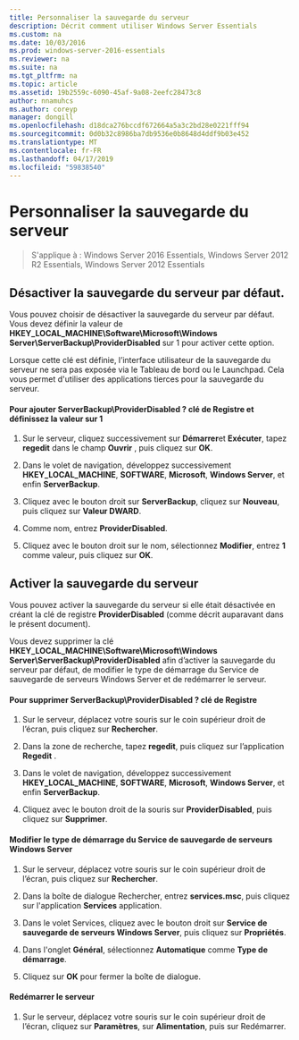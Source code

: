 ```yaml
---
title: Personnaliser la sauvegarde du serveur
description: Décrit comment utiliser Windows Server Essentials
ms.custom: na
ms.date: 10/03/2016
ms.prod: windows-server-2016-essentials
ms.reviewer: na
ms.suite: na
ms.tgt_pltfrm: na
ms.topic: article
ms.assetid: 19b2559c-6090-45af-9a08-2eefc28473c8
author: nnamuhcs
ms.author: coreyp
manager: dongill
ms.openlocfilehash: d18dca276bccdf672664a5a3c2bd28e0221fff94
ms.sourcegitcommit: 0d0b32c8986ba7db9536e0b8648d4ddf9b03e452
ms.translationtype: MT
ms.contentlocale: fr-FR
ms.lasthandoff: 04/17/2019
ms.locfileid: "59838540"
---
```

# <a name="customize-server-backup"></a>Personnaliser la sauvegarde du serveur

>S'applique à : Windows Server 2016 Essentials, Windows Server 2012 R2 Essentials, Windows Server 2012 Essentials

## <a name="turn-off-server-backup-by-default"></a>Désactiver la sauvegarde du serveur par défaut.  
 Vous pouvez choisir de désactiver la sauvegarde du serveur par défaut. Vous devez définir la valeur de **HKEY_LOCAL_MACHINE\Software\Microsoft\Windows Server\ServerBackup\ProviderDisabled** sur 1 pour activer cette option.  
  
 Lorsque cette clé est définie, l’interface utilisateur de la sauvegarde du serveur ne sera pas exposée via le Tableau de bord ou le Launchpad. Cela vous permet d'utiliser des applications tierces pour la sauvegarde du serveur.  
  
#### <a name="to-add-serverbackupproviderdisabled-registry-key-and-set-the-value-to-1"></a>Pour ajouter ServerBackup\ProviderDisabled ? clé de Registre et définissez la valeur sur 1  
  
1.  Sur le serveur, cliquez successivement sur **Démarrer**et **Exécuter**, tapez **regedit** dans le champ **Ouvrir** , puis cliquez sur **OK**.  
  
2.  Dans le volet de navigation, développez successivement **HKEY_LOCAL_MACHINE**, **SOFTWARE**, **Microsoft**, **Windows Server**, et enfin **ServerBackup**.  
  
3.  Cliquez avec le bouton droit sur **ServerBackup**, cliquez sur **Nouveau**, puis cliquez sur **Valeur DWARD**.  
  
4.  Comme nom, entrez **ProviderDisabled**.  
  
5.  Cliquez avec le bouton droit sur le nom, sélectionnez **Modifier**, entrez **1** comme valeur, puis cliquez sur **OK**.  
  
## <a name="turn-on-server-backup"></a>Activer la sauvegarde du serveur  
 Vous pouvez activer la sauvegarde du serveur si elle était désactivée en créant la clé de registre **ProviderDisabled** (comme décrit auparavant dans le présent document).  
  
 Vous devez supprimer la clé **HKEY_LOCAL_MACHINE\Software\Microsoft\Windows Server\ServerBackup\ProviderDisabled** afin d’activer la sauvegarde du serveur par défaut, de modifier le type de démarrage du Service de sauvegarde de serveurs Windows Server et de redémarrer le serveur.  
  
#### <a name="to-delete-serverbackupproviderdisabled-registry-key"></a>Pour supprimer ServerBackup\ProviderDisabled ? clé de Registre  
  
1.  Sur le serveur, déplacez votre souris sur le coin supérieur droit de l’écran, puis cliquez sur **Rechercher**.  
  
2.  Dans la zone de recherche, tapez **regedit**, puis cliquez sur l’application **Regedit** .  
  
3.  Dans le volet de navigation, développez successivement **HKEY_LOCAL_MACHINE**, **SOFTWARE**, **Microsoft**, **Windows Server**, et enfin **ServerBackup**.  
  
4.  Cliquez avec le bouton droit de la souris sur **ProviderDisabled**, puis cliquez sur **Supprimer**.  
  
#### <a name="change-the-start-type-of-windows-server-server-backup-service"></a>Modifier le type de démarrage du Service de sauvegarde de serveurs Windows Server  
  
1.  Sur le serveur, déplacez votre souris sur le coin supérieur droit de l’écran, puis cliquez sur **Rechercher**.  
  
2.  Dans la boîte de dialogue Rechercher, entrez **services.msc**, puis cliquez sur l'application **Services** application.  
  
3.  Dans le volet Services, cliquez avec le bouton droit sur **Service de sauvegarde de serveurs Windows Server**, puis cliquez sur **Propriétés**.  
  
4.  Dans l'onglet **Général**, sélectionnez **Automatique** comme **Type de démarrage**.  
  
5.  Cliquez sur **OK** pour fermer la boîte de dialogue.  
  
#### <a name="restart-the-server"></a>Redémarrer le serveur  
  
1.  Sur le serveur, déplacez votre souris sur le coin supérieur droit de l’écran, cliquez sur **Paramètres**, sur **Alimentation**, puis sur Redémarrer.